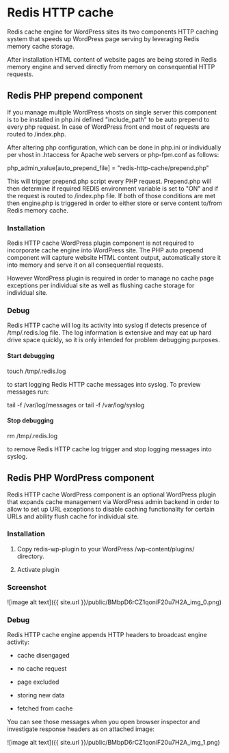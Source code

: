 # Redis HTTP cache

Redis cache engine for WordPress sites its two components HTTP caching system that speeds up WordPress page serving by leveraging Redis memory cache storage.

After installation HTML content of website pages are being stored in Redis memory engine and served directly from memory on consequential HTTP requests. 

## Redis PHP prepend component

If you manage multiple WordPress vhosts on single server this component is to be installed in php.ini defined "include_path" to be auto prepend to every php request. In case of WordPress front end most of requests are routed to /index.php.

After altering php configuration, which can be done in php.ini or individually per vhost in .htaccess for Apache web servers or php-fpm.conf as follows: 

php_admin_value[auto_prepend_file] = "redis-http-cache/prepend.php"

This will trigger prepend.php script every PHP request. Prepend.php will then determine if required REDIS environment variable is set to "ON" and if the request is routed to /index.php file. If both of those conditions are met then engine.php is triggered in order to either store or serve content to/from Redis memory cache. 

### Installation

Redis HTTP cache WordPress plugin component is not required to incorporate cache engine into WordPress site. The PHP auto prepend component will capture website HTML content output, automatically store it into memory and serve it on all consequential requests.

However WordPress plugin is required in order to manage no cache page exceptions per individual site as well as flushing cache storage for individual site.

### Debug

Redis HTTP cache will log its activity into syslog if detects presence of /tmp/.redis.log file. The log information is extensive and may eat up hard drive space quickly, so it is only intended for problem debugging purposes.

#### Start debugging 

touch /tmp/.redis.log 

to start logging Redis HTTP cache messages into syslog. To preview messages run:

tail -f /var/log/messages or tail -f /var/log/syslog

#### Stop debugging 

rm /tmp/.redis.log 

to remove Redis HTTP cache log trigger and stop logging messages into syslog. 

## Redis PHP WordPress component

Redis HTTP cache WordPress component is an optional WordPress plugin that expands cache management via WordPress admin backend in order to allow to set up URL exceptions to disable caching functionality for certain URLs and ability flush cache for individual site.

### Installation

1. Copy redis-wp-plugin to your WordPress /wp-content/plugins/ directory.

2. Activate plugin

### Screenshot

![image alt text]({{ site.url }}/public/BMbpD6rCZ1qoniF20u7H2A_img_0.png)

### Debug

Redis HTTP cache engine appends HTTP headers to broadcast engine activity:

* cache disengaged

* no cache request

* page excluded

* storing new data

* fetched from cache

You can see those messages when you open browser inspector and investigate response headers as on attached image:

 ![image alt text]({{ site.url }}/public/BMbpD6rCZ1qoniF20u7H2A_img_1.png)

